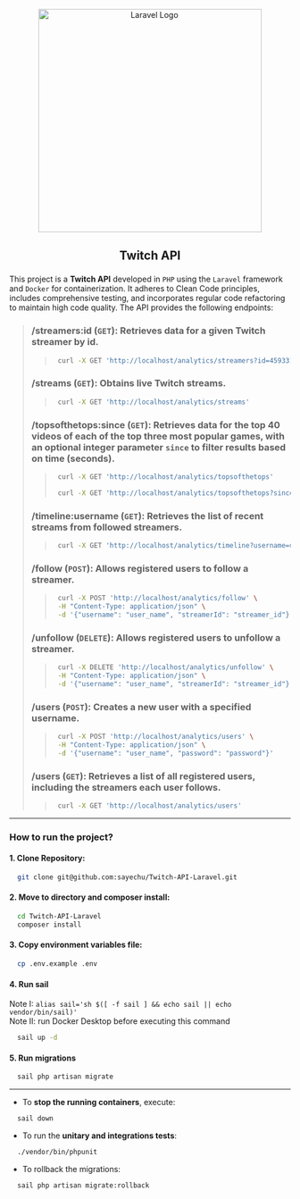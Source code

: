 <p align="center"><a href="https://laravel.com" target="_blank"><img src="https://raw.githubusercontent.com/laravel/art/master/logo-lockup/5%20SVG/2%20CMYK/1%20Full%20Color/laravel-logolockup-cmyk-red.svg" width="400" alt="Laravel Logo"></a></p>

## <p style="text-align: center;">Twitch API</p>

This project is a **Twitch API** developed in `PHP` using the `Laravel` framework and `Docker` for containerization. It adheres to Clean Code principles, includes comprehensive testing, and incorporates regular code refactoring to maintain high code quality. The API provides the following endpoints: 

> ### **/streamers:id** (`GET`): Retrieves data for a given Twitch streamer by id.
>>```bash 
>>  curl -X GET 'http://localhost/analytics/streamers?id=459331509'
>>```
> ### **/streams** (`GET`): Obtains live Twitch streams.
>>```bash 
>>  curl -X GET 'http://localhost/analytics/streams'
>>```
> ### **/topsofthetops:since** (`GET`): Retrieves data for the top 40 videos of each of the top three most popular games, with an optional integer parameter `since` to filter results based on time (seconds).
>>```bash 
>>  curl -X GET 'http://localhost/analytics/topsofthetops'
>>```
>>```bash 
>>  curl -X GET 'http://localhost/analytics/topsofthetops?since=150'
>>```
> ### **/timeline:username** (`GET`): Retrieves the list of recent streams from followed streamers.
>>```bash 
>>  curl -X GET 'http://localhost/analytics/timeline?username=user_name'
>>```
> ### **/follow** (`POST`): Allows registered users to follow a streamer.
>>```bash 
>>  curl -X POST 'http://localhost/analytics/follow' \
>>  -H "Content-Type: application/json" \
>>  -d '{"username": "user_name", "streamerId": "streamer_id"}'
>>```
> ### **/unfollow** (`DELETE`): Allows registered users to unfollow a streamer.
>>```bash 
>>  curl -X DELETE 'http://localhost/analytics/unfollow' \
>>  -H "Content-Type: application/json" \
>>  -d '{"username": "user_name", "streamerId": "streamer_id"}'
>>```
> ### **/users** (`POST`): Creates a new user with a specified username.
>>```bash 
>>  curl -X POST 'http://localhost/analytics/users' \
>>  -H "Content-Type: application/json" \
>>  -d '{"username": "user_name", "password": "password"}'
>>```
> ### **/users** (`GET`): Retrieves a list of all registered users, including the streamers each user follows.
>>```bash 
>>  curl -X GET 'http://localhost/analytics/users'
>>```
---
### How to run the project?
#### 1. Clone Repository:
```bash
  git clone git@github.com:sayechu/Twitch-API-Laravel.git
```
#### 2. Move to directory and composer install:
```bash
  cd Twitch-API-Laravel
  composer install
```
#### 3. Copy environment variables file:
```bash
  cp .env.example .env
```
#### 4. Run sail
Note I: `alias sail='sh $([ -f sail ] && echo sail || echo vendor/bin/sail)'` \
Note II: run Docker Desktop before executing this command
```bash
  sail up -d
```
#### 5. Run migrations

```bash
  sail php artisan migrate
```
---
- To **stop the running containers**, execute:
```bash 
  sail down
```
- To run the **unitary and integrations tests**:
```bash
  ./vendor/bin/phpunit
```
- To rollback the migrations:
```bash
  sail php artisan migrate:rollback
```

